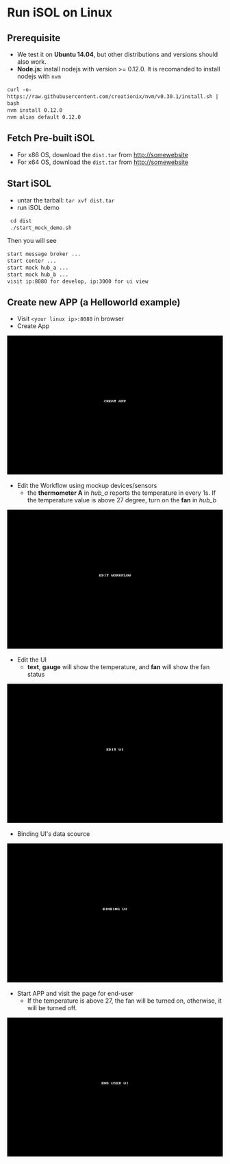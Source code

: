 # Run iSOL on Linux

## Prerequisite
 - We test it on **Ubuntu 14.04**, but other distributions and versions should also work.
 - **Node.js:** install nodejs with version >= 0.12.0. It is recomanded to install nodejs with `nvm`
```
curl -o- https://raw.githubusercontent.com/creationix/nvm/v0.30.1/install.sh | bash
nvm install 0.12.0
nvm alias default 0.12.0
```

## Fetch Pre-built iSOL

 - For x86 OS, download the `dist.tar` from [http://somewebsite](http://somewebsite) 
 - For x64 OS, download the `dist.tar` from [http://somewebsite](http://somewebsite)

## Start iSOL
 - untar the tarball: `tar xvf dist.tar`
 - run iSOL demo
```
 cd dist
 ./start_mock_demo.sh
```
Then you will see
```
start message broker ...
start center ...
start mock hub_a ...
start mock hub_b ...
visit ip:8080 for develop, ip:3000 for ui view
```
 
## Create new APP (a Helloworld example)
 - Visit `<your linux ip>:8080` in browser
 - Create App

![](./doc/pic/create_app.gif)

-    Edit the Workflow using mockup devices/sensors
     - the **thermometer A** in *hub\_a* reports the temperature in every 1s. If the temperature value is above 27 degree, turn on the **fan** in *hub\_b*

![](./doc/pic/edit_wf.gif)

-    Edit the UI
     - **text**, **gauge** will show the temperature, and **fan** will show the fan status

![](./doc/pic/edit_ui.gif)

- Binding UI's data scource

![](./doc/pic/binding_ui.gif)

-    Start APP and visit the page for end-user
     - If the temperature is above 27, the fan will be turned on, otherwise, it will be turned off.

![](./doc/pic/end_user.gif)